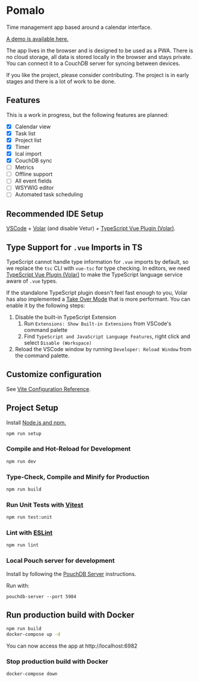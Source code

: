 # Pomalo

Time management app based around a calendar interface.

[A demo is available here.](https://pomalo.bluebanana.hr/)

The app lives in the browser and is designed to be used as a PWA. There is no cloud storage, all data is stored locally in the browser and stays private.
You can connect it to a CouchDB server for syncing between devices.

If you like the project, please consider contributing. The project is in early stages and there is a lot of work to be done.

## Features

This is a work in progress, but the following features are planned:

- [x] Calendar view
- [x] Task list
- [x] Project list
- [x] Timer
- [x] Ical import
- [x] CouchDB sync
- [ ] Metrics
- [ ] Offline support
- [ ] All event fields
- [ ] WSYWIG editor
- [ ] Automated task scheduling

## Recommended IDE Setup

[VSCode](https://code.visualstudio.com/) + [Volar](https://marketplace.visualstudio.com/items?itemName=Vue.volar) (and disable Vetur) + [TypeScript Vue Plugin (Volar)](https://marketplace.visualstudio.com/items?itemName=Vue.vscode-typescript-vue-plugin).

## Type Support for `.vue` Imports in TS

TypeScript cannot handle type information for `.vue` imports by default, so we replace the `tsc` CLI with `vue-tsc` for type checking. In editors, we need [TypeScript Vue Plugin (Volar)](https://marketplace.visualstudio.com/items?itemName=Vue.vscode-typescript-vue-plugin) to make the TypeScript language service aware of `.vue` types.

If the standalone TypeScript plugin doesn't feel fast enough to you, Volar has also implemented a [Take Over Mode](https://github.com/johnsoncodehk/volar/discussions/471#discussioncomment-1361669) that is more performant. You can enable it by the following steps:

1. Disable the built-in TypeScript Extension
    1) Run `Extensions: Show Built-in Extensions` from VSCode's command palette
    2) Find `TypeScript and JavaScript Language Features`, right click and select `Disable (Workspace)`
2. Reload the VSCode window by running `Developer: Reload Window` from the command palette.

## Customize configuration

See [Vite Configuration Reference](https://vitejs.dev/config/).

## Project Setup

Install [Node.js and npm.](https://docs.npmjs.com/downloading-and-installing-node-js-and-npm)


```sh
npm run setup
```

### Compile and Hot-Reload for Development

```sh
npm run dev
```

### Type-Check, Compile and Minify for Production

```sh
npm run build
```

### Run Unit Tests with [Vitest](https://vitest.dev/)

```sh
npm run test:unit
```

### Lint with [ESLint](https://eslint.org/)

```sh
npm run lint
```

### Local Pouch server for development

Install by following the [PouchDB Server](https://pouchdb.com/guides/setup-couchdb.html) instructions.

Run with:

```pouchdb-server --port 5984```

## Run production build with Docker

```sh
npm run build
docker-compose up -d
```

You can now access the app at http://localhost:6982

### Stop production build with Docker

```sh
docker-compose down
```
